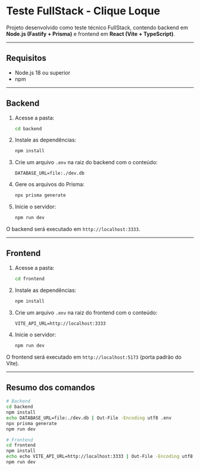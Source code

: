 # Teste FullStack - Clique Loque

Projeto desenvolvido como teste técnico FullStack, contendo backend em **Node.js (Fastify + Prisma)** e frontend em **React (Vite + TypeScript)**.

---

## Requisitos

* Node.js 18 ou superior
* npm

---

## Backend

1. Acesse a pasta:

   ```bash
   cd backend
   ```

2. Instale as dependências:

   ```bash
   npm install
   ```

3. Crie um arquivo `.env` na raiz do backend com o conteúdo:

   ```env
   DATABASE_URL=file:./dev.db
   ```

4. Gere os arquivos do Prisma:

   ```bash
   npx prisma generate
   ```

5. Inicie o servidor:

   ```bash
   npm run dev
   ```

O backend será executado em `http://localhost:3333`.

---

## Frontend

1. Acesse a pasta:

   ```bash
   cd frontend
   ```

2. Instale as dependências:

   ```bash
   npm install
   ```

3. Crie um arquivo `.env` na raiz do frontend com o conteúdo:

   ```env
   VITE_API_URL=http://localhost:3333
   ```

4. Inicie o servidor:

   ```bash
   npm run dev
   ```

O frontend será executado em `http://localhost:5173` (porta padrão do Vite).

---

## Resumo dos comandos

```bash
# Backend
cd backend
npm install
echo DATABASE_URL=file:./dev.db | Out-File -Encoding utf8 .env
npx prisma generate
npm run dev

# Frontend
cd frontend
npm install
echo echo VITE_API_URL=http://localhost:3333 | Out-File -Encoding utf8 .env
npm run dev
```